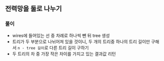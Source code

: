 ## 전력망을 둘로 나누기

### 풀이
- wires에 들어있는 선 중 차례로 하나씩 뺀 뒤 tree 생성
- 트리가 두 부분으로 나뉘어져 있을 것이니, 두 개의 트리중 하나의 트리 길이만 구해서 `n - tree 길이`로 다른 트리 길이 구하기
- 두 트리의 차 중 가장 작은 차이를 가지고 있는 결과값 리턴

